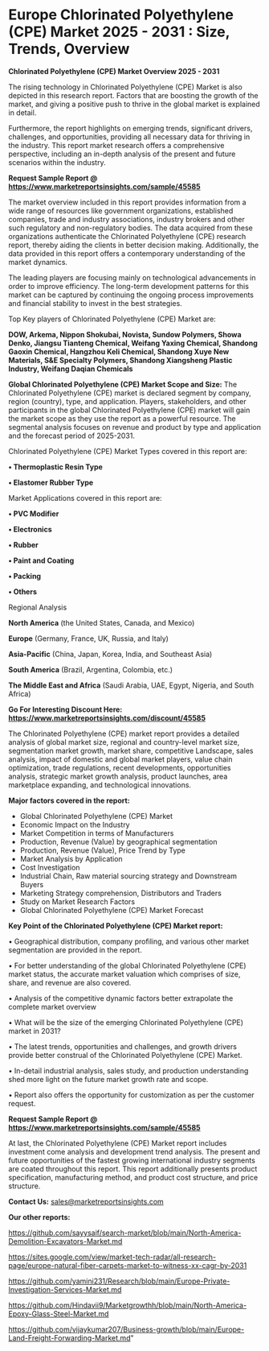 # Europe Chlorinated Polyethylene (CPE) Market 2025 - 2031 : Size, Trends, Overview

<Strong> Chlorinated Polyethylene (CPE) Market Overview 2025 - 2031</strong>

The rising technology in Chlorinated Polyethylene (CPE) Market is also depicted in this research report. Factors that are boosting the growth of the market, and giving a positive push to thrive in the global market is explained in detail.

Furthermore, the report highlights on emerging trends, significant drivers, challenges, and opportunities, providing all necessary data for thriving in the industry. This report market research offers a comprehensive perspective, including an in-depth analysis of the present and future scenarios within the industry.

<strong>Request Sample Report @ <a href=https://www.marketreportsinsights.com/sample/45585>https://www.marketreportsinsights.com/sample/45585</a></strong>

The market overview included in this report provides information from a wide range of resources like government organizations, established companies, trade and industry associations, industry brokers and other such regulatory and non-regulatory bodies. The data acquired from these organizations authenticate the Chlorinated Polyethylene (CPE) research report, thereby aiding the clients in better decision making. Additionally, the data provided in this report offers a contemporary understanding of the market dynamics.

The leading players are focusing mainly on technological advancements in order to improve efficiency. The long-term development patterns for this market can be captured by continuing the ongoing process improvements and financial stability to invest in the best strategies.

Top Key players of Chlorinated Polyethylene (CPE) Market are:

<strong>DOW, Arkema, Nippon Shokubai, Novista, Sundow Polymers, Showa Denko, Jiangsu Tianteng Chemical, Weifang Yaxing Chemical, Shandong Gaoxin Chemical, Hangzhou Keli Chemical, Shandong Xuye New Materials, S&E Specialty Polymers, Shandong Xiangsheng Plastic Industry, Weifang Daqian Chemicals</strong>

<strong><b>Global Chlorinated Polyethylene (CPE) Market Scope and Size:</b></strong>
The Chlorinated Polyethylene (CPE) market is declared segment by company, region (country), type, and application. Players, stakeholders, and other participants in the global Chlorinated Polyethylene (CPE) market will gain the market scope as they use the report as a powerful resource. The segmental analysis focuses on revenue and product by type and application and the forecast period of 2025-2031.

Chlorinated Polyethylene (CPE) Market Types covered in this report are:

<strong>•  Thermoplastic Resin Type

•  Elastomer Rubber Type</strong>

Market Applications covered in this report are:

<strong>•  PVC Modifier

•  Electronics

•  Rubber

•  Paint and Coating

•  Packing

•  Others</strong> 

Regional Analysis

<strong>North America</strong> (the United States, Canada, and Mexico)

<strong>Europe</strong> (Germany, France, UK, Russia, and Italy)

<strong>Asia-Pacific</strong> (China, Japan, Korea, India, and Southeast Asia)

<strong>South America</strong> (Brazil, Argentina, Colombia, etc.)

<strong>The Middle East and Africa</strong> (Saudi Arabia, UAE, Egypt, Nigeria, and South Africa)

<strong>Go For Interesting Discount Here: <a href=https://www.marketreportsinsights.com/discount/45585>https://www.marketreportsinsights.com/discount/45585</a></strong>

The Chlorinated Polyethylene (CPE) market report provides a detailed analysis of global market size, regional and country-level market size, segmentation market growth, market share, competitive Landscape, sales analysis, impact of domestic and global market players, value chain optimization, trade regulations, recent developments, opportunities analysis, strategic market growth analysis, product launches, area marketplace expanding, and technological innovations.

<strong><b>Major factors covered in the report:</b></strong>
<ul>
  <li>Global Chlorinated Polyethylene (CPE) Market </li>
  <li>Economic Impact on the Industry</li>
  <li>Market Competition in terms of Manufacturers</li>
  <li>Production, Revenue (Value) by geographical segmentation</li>
  <li>Production, Revenue (Value), Price Trend by Type</li>
  <li>Market Analysis by Application</li>
  <li>Cost Investigation</li>
  <li>Industrial Chain, Raw material sourcing strategy and Downstream Buyers</li>
  <li>Marketing Strategy comprehension, Distributors and Traders</li>
  <li>Study on Market Research Factors</li>
  <li>Global Chlorinated Polyethylene (CPE) Market Forecast</li>
</ul>

<strong><b>Key Point of the Chlorinated Polyethylene (CPE) Market report:</b></strong>

• Geographical distribution, company profiling, and various other market segmentation are provided in the report.

• For better understanding of the global Chlorinated Polyethylene (CPE) market status, the accurate market valuation which comprises of size, share, and revenue are also covered.

• Analysis of the competitive dynamic factors better extrapolate the complete market overview

• What will be the size of the emerging Chlorinated Polyethylene (CPE) market in 2031?

• The latest trends, opportunities and challenges, and growth drivers provide better construal of the Chlorinated Polyethylene (CPE) Market.

• In-detail industrial analysis, sales study, and production understanding shed more light on the future market growth rate and scope.

• Report also offers the opportunity for customization as per the customer request.

<strong>Request Sample Report @ <a href=https://www.marketreportsinsights.com/sample/45585>https://www.marketreportsinsights.com/sample/45585</a></strong>

At last, the Chlorinated Polyethylene (CPE) Market report includes investment come analysis and development trend analysis. The present and future opportunities of the fastest growing international industry segments are coated throughout this report. This report additionally presents product specification, manufacturing method, and product cost structure, and price structure.

<strong>Contact Us:</strong>
sales@marketreportsinsights.com

<strong>Our other reports:</strong>

<a href=https://github.com/sayysaif/search-market/blob/main/North-America-Demolition-Excavators-Market.md>https://github.com/sayysaif/search-market/blob/main/North-America-Demolition-Excavators-Market.md</a>

<a href=https://sites.google.com/view/market-tech-radar/all-research-page/europe-natural-fiber-carpets-market-to-witness-xx-cagr-by-2031>https://sites.google.com/view/market-tech-radar/all-research-page/europe-natural-fiber-carpets-market-to-witness-xx-cagr-by-2031</a>

<a href=https://github.com/yamini231/Research/blob/main/Europe-Private-Investigation-Services-Market.md>https://github.com/yamini231/Research/blob/main/Europe-Private-Investigation-Services-Market.md</a>

<a href=https://github.com/Hindavii9/Marketgrowthh/blob/main/North-America-Epoxy-Glass-Steel-Market.md>https://github.com/Hindavii9/Marketgrowthh/blob/main/North-America-Epoxy-Glass-Steel-Market.md</a>

<a href=https://github.com/vijaykumar207/Business-growth/blob/main/Europe-Land-Freight-Forwarding-Market.md>https://github.com/vijaykumar207/Business-growth/blob/main/Europe-Land-Freight-Forwarding-Market.md</a>"
